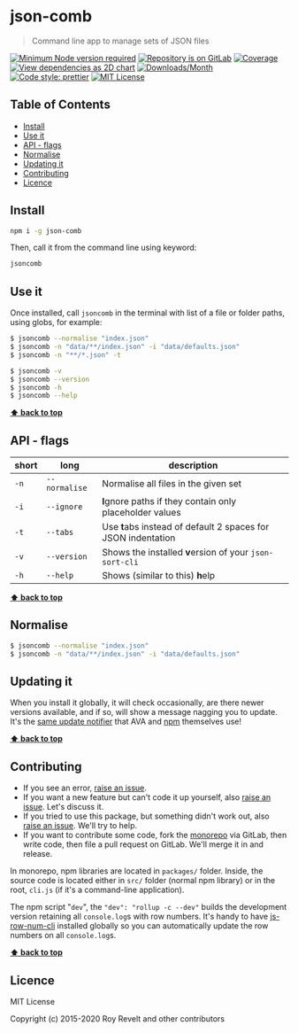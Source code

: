 # json-comb

> Command line app to manage sets of JSON files

[![Minimum Node version required][node-img]][node-url]
[![Repository is on GitLab][gitlab-img]][gitlab-url]
[![Coverage][cov-img]][cov-url]
[![View dependencies as 2D chart][deps2d-img]][deps2d-url]
[![Downloads/Month][downloads-img]][downloads-url]
[![Code style: prettier][prettier-img]][prettier-url]
[![MIT License][license-img]][license-url]

## Table of Contents

- [Install](#install)
- [Use it](#use-it)
- [API - flags](#api-flags)
- [Normalise](#normalise)
- [Updating it](#updating-it)
- [Contributing](#contributing)
- [Licence](#licence)

## Install

```bash
npm i -g json-comb
```

Then, call it from the command line using keyword:

```bash
jsoncomb
```

## Use it

Once installed, call `jsoncomb` in the terminal with list of a file or folder paths, using globs, for example:

```bash
$ jsoncomb --normalise "index.json"
$ jsoncomb -n "data/**/index.json" -i "data/defaults.json"
$ jsoncomb -n "**/*.json" -t

$ jsoncomb -v
$ jsoncomb --version
$ jsoncomb -h
$ jsoncomb --help
```

**[⬆ back to top](#)**

## API - flags

| short | long          | description                                                   |
| ----- | ------------- | ------------------------------------------------------------- |
| `-n`  | `--normalise` | Normalise all files in the given set                          |
| `-i`  | `--ignore`    | **I**gnore paths if they contain only placeholder values      |
| `-t`  | `--tabs`      | Use **t**abs instead of default 2 spaces for JSON indentation |
| `-v`  | `--version`   | Shows the installed **v**ersion of your `json-sort-cli`       |
| `-h`  | `--help`      | Shows (similar to this) **h**elp                              |

**[⬆ back to top](#)**

## Normalise

```bash
$ jsoncomb --normalise "index.json"
$ jsoncomb -n "data/**/index.json" -i "data/defaults.json"
```

## Updating it

When you install it globally, it will check occasionally, are there newer versions available, and if so, will show a message nagging you to update. It's the [same update notifier](https://www.npmjs.com/package/update-notifier) that AVA and [npm](https://www.npmjs.com/package/npm) themselves use!

**[⬆ back to top](#)**

## Contributing

- If you see an error, [raise an issue](<https://gitlab.com/codsen/codsen/issues/new?issue[title]=json-comb%20package%20-%20put%20title%20here&issue[description]=**Which%20package%20is%20this%20issue%20for**%3A%20%0Ajson-comb%0A%0A**Describe%20the%20issue%20(if%20necessary)**%3A%20%0A%0A%0A%2Fassign%20%40revelt>).
- If you want a new feature but can't code it up yourself, also [raise an issue](<https://gitlab.com/codsen/codsen/issues/new?issue[title]=json-comb%20package%20-%20put%20title%20here&issue[description]=**Which%20package%20is%20this%20issue%20for**%3A%20%0Ajson-comb%0A%0A**Describe%20the%20issue%20(if%20necessary)**%3A%20%0A%0A%0A%2Fassign%20%40revelt>). Let's discuss it.
- If you tried to use this package, but something didn't work out, also [raise an issue](<https://gitlab.com/codsen/codsen/issues/new?issue[title]=json-comb%20package%20-%20put%20title%20here&issue[description]=**Which%20package%20is%20this%20issue%20for**%3A%20%0Ajson-comb%0A%0A**Describe%20the%20issue%20(if%20necessary)**%3A%20%0A%0A%0A%2Fassign%20%40revelt>). We'll try to help.
- If you want to contribute some code, fork the [monorepo](https://gitlab.com/codsen/codsen/) via GitLab, then write code, then file a pull request on GitLab. We'll merge it in and release.

In monorepo, npm libraries are located in `packages/` folder. Inside, the source code is located either in `src/` folder (normal npm library) or in the root, `cli.js` (if it's a command-line application).

The npm script "`dev`", the `"dev": "rollup -c --dev"` builds the development version retaining all `console.log`s with row numbers. It's handy to have [js-row-num-cli](https://www.npmjs.com/package/js-row-num-cli) installed globally so you can automatically update the row numbers on all `console.log`s.

**[⬆ back to top](#)**

## Licence

MIT License

Copyright (c) 2015-2020 Roy Revelt and other contributors

[node-img]: https://img.shields.io/node/v/json-comb.svg?style=flat-square&label=works%20on%20node
[node-url]: https://www.npmjs.com/package/json-comb
[gitlab-img]: https://img.shields.io/badge/repo-on%20GitLab-brightgreen.svg?style=flat-square
[gitlab-url]: https://gitlab.com/codsen/codsen/tree/master/packages/json-comb
[cov-img]: https://img.shields.io/badge/coverage-86.27%25-brightgreen.svg?style=flat-square
[cov-url]: https://gitlab.com/codsen/codsen/tree/master/packages/json-comb
[deps2d-img]: https://img.shields.io/badge/deps%20in%202D-see_here-08f0fd.svg?style=flat-square
[deps2d-url]: http://npm.anvaka.com/#/view/2d/json-comb
[downloads-img]: https://img.shields.io/npm/dm/json-comb.svg?style=flat-square
[downloads-url]: https://npmcharts.com/compare/json-comb
[prettier-img]: https://img.shields.io/badge/code_style-prettier-ff69b4.svg?style=flat-square
[prettier-url]: https://prettier.io
[license-img]: https://img.shields.io/badge/licence-MIT-51c838.svg?style=flat-square
[license-url]: https://gitlab.com/codsen/codsen/blob/master/LICENSE
